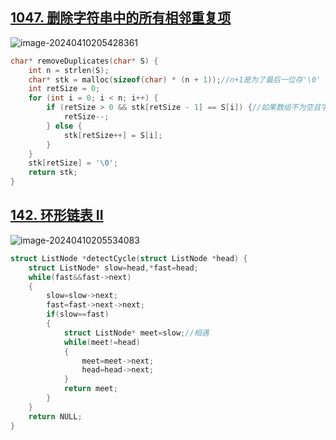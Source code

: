 ## [1047. 删除字符串中的所有相邻重复项](https://leetcode.cn/problems/remove-all-adjacent-duplicates-in-string/)

![image-20240410205428361](https://like-a.oss-cn-beijing.aliyuncs.com/img/image-20240410205428361.png)



```c
char* removeDuplicates(char* S) {
    int n = strlen(S);
    char* stk = malloc(sizeof(char) * (n + 1));//n+1是为了最后一位存'\0'
    int retSize = 0;
    for (int i = 0; i < n; i++) {
        if (retSize > 0 && stk[retSize - 1] == S[i]) {//如果数组不为空且字符重复
            retSize--;
        } else {
            stk[retSize++] = S[i];
        }
    }
    stk[retSize] = '\0';
    return stk;
}

```



## [142. 环形链表 II](https://leetcode.cn/problems/linked-list-cycle-ii/)

![image-20240410205534083](https://like-a.oss-cn-beijing.aliyuncs.com/img/image-20240410205534083.png)



```c
struct ListNode *detectCycle(struct ListNode *head) {
    struct ListNode* slow=head,*fast=head;
    while(fast&&fast->next)
    {
        slow=slow->next;
        fast=fast->next->next;
        if(slow==fast)
        {
            struct ListNode* meet=slow;//相遇
            while(meet!=head)
            {
                meet=meet->next;
                head=head->next;
            }
            return meet;
        }
    }
    return NULL;
}
```


